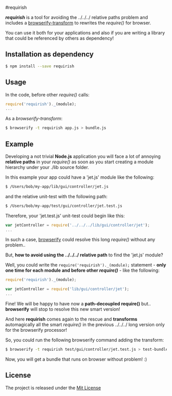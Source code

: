 #requirish

**_requirish_** is a tool for avoiding the ../../../ relative paths problem and includes a
[browserify-transform](https://github.com/substack/browserify-handbook#transforms) to rewrites the _require()_ for browser.

You can use it both for your applications and also if you are writing a library that could be referenced by others as dependency!

## Installation as dependency

```bash
$ npm install --save requirish
```

## Usage

In the code, before other _require()_ calls:
```js
require('requirish')._(module);
...
```

As a _browserify-transform_:

```bash
$ browserify -t requirish app.js > bundle.js
```

## Example

Developing a not trivial **Node.js** application you will face a lot of annoying **relative paths** in your _require()_ as soon as 
you start creating a module hierarchy under your ./lib source folder. 

In this example your app could have a 'jet.js' module like the following:

```bash
$ /Users/bob/my-app/lib/gui/controller/jet.js
```
and the relative unit-test with the following path:

```bash
$ /Users/bob/my-app/test/gui/controller/jet.test.js
```

Therefore, your 'jet.test.js' unit-test could begin like this:

```js
var jetController = require('../../../lib/gui/controller/jet');
...
```

In such a case, [browserify](http://browserify.org) could resolve this long _require()_ without any problem..

But, **how to avoid using the ../../../ relative path** to find the 'jet.js' module?

Well, you could write the `require('requirish')._(module);` statement - **only one time for each module 
and before other _require()_** - like the following:
 
```js
require('requirish')._(module);

var jetController = require('lib/gui/controller/jet');
...
```
 
Fine! We will be happy to have now a **path-decoupled require()** but..  
**browserify** will stop to resolve this new smart version!

And here **requirish** comes again to the rescue and **transforms** automagically all the smart _require()_ in the previous
../../../ long version only for the browserify processor! 

So, you could run the following browserify command adding the transform: 

```bash
$ browserify -t requirish test/gui/controller/jet.test.js > test-bundle.js
```

Now, you will get a bundle that runs on browser without problem! :)


## License

The project is released under the [Mit License](./LICENSE) 
